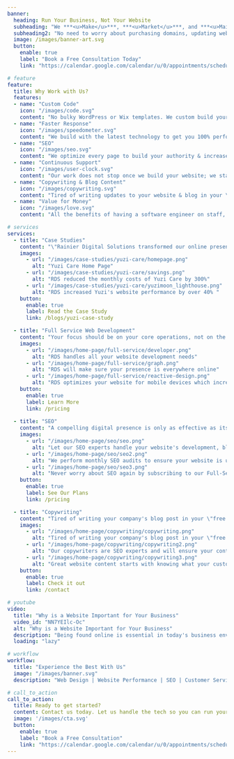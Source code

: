 ```yaml
---
banner:
  heading: Run Your Business, Not Your Website
  subheading: "We ***<u>Make</u>***, ***<u>Market</u>***, and ***<u>Maintain</u>*** websites for **Small Businesses Owners** so they can ***<u>focus on what matters</u>***: *running their business*."
  subheading2: "No need to worry about purchasing domains, updating websites, tracking SEO trends; **<u>we do it all for you</u>**."  
  image: /images/banner-art.svg
  button:
    enable: true
    label: "Book a Free Consultation Today"
    link: "https://calendar.google.com/calendar/u/0/appointments/schedules/AcZssZ1gPAYTRg3q4mhJzvaBOd8y4C9EVbOeShOB5JCz0QrQt39VrBidjf1uejvqeffn-9S-p3hwXbqR"

# feature
feature: 
  title: Why Work with Us?
  features:
  - name: "Custom Code"
    icon: "/images/code.svg"
    content: "No bulky WordPress or Wix templates. We custom build your site to reflect your brand."
  - name: "Faster Response"
    icon: "/images/speedometer.svg"
    content: "We build with the latest technology to get you 100% performance, improving search rankings."
  - name: "SEO"
    icon: "/images/seo.svg"
    content: "We optimize every page to build your authority & increase your search rankings on Google."
  - name: "Continuous Support"
    icon: "/images/user-clock.svg"
    content: "Our work does not stop once we build your website; we stay on and ensure it works flawlessly every day."
  - name: "Copywriting & Blog Content"
    icon: "/images/copywriting.svg"
    content: "Tired of writing updates to your website & blog in your \"free time\"? We do that for you."
  - name: "Value for Money"
    icon: "/images/love.svg"
    content: "All the benefits of having a software engineer on staff, but a fraction the cost."

# services
services:
  - title: "Case Studies"
    content: "\"Rainier Digital Solutions transformed our online presence. Our new website is visually stunning, and its improved performance has had a significant impact on our business. The custom branding, cost savings, and technical support have been invaluable. We couldn't be happier with the results!\""
    images:
      - url: "/images/case-studies/yuzi-care/homepage.png"
        alt: "Yuzi Care Home Page"
      - url: "/images/case-studies/yuzi-care/savings.png"
        alt: "RDS reduced the monthly costs of Yuzi Care by 300%"
      - url: "/images/case-studies/yuzi-care/yuzimoon_lighthouse.png"
        alt: "RDS increased Yuzi's website performance by over 40% "
    button:
      enable: true
      label: Read the Case Study
      link: /blogs/yuzi-case-study

  - title: "Full Service Web Development"
    content: "Your focus should be on your core operations, not on the intricacies of website upkeep. Our Full Web Management service offers you a hassle-free way to maintain and optimize your website comprehensively. From regular updates, security enhancements, and performance optimization to content creation and user experience improvements, we've got you covered."
    images: 
      - url: "/images/home-page/full-service/developer.png"
        alt: "RDS handles all your website development needs"
      - url: "/images/home-page/full-service/graph.png"
        alt: "RDS will make sure your presence is everywhere online"
      - url: "/images/home-page/full-service/reactive-design.png"
        alt: "RDS optimizes your website for mobile devices which increases traffic and conversions"
    button:
      enable: true
      label: Learn More
      link: /pricing
  
  - title: "SEO"
    content: "A compelling digital presence is only as effective as its visibility. Our SEO strategies are designed to enhance online visibility, attract more organic traffic, and drive meaningful conversions that contribute to the growth of your business."
    images:
      - url: "/images/home-page/seo/seo.png"
        alt: "Let our SEO experts handle your website's development, blogging content, and ensuring you are on Google"
      - url: "/images/home-page/seo/seo2.png"
        alt: "We perform monthly SEO audits to ensure your website is update to date on the latest SEO best practices"
      - url: "/images/home-page/seo/seo3.png"
        alt: "Never worry about SEO again by subscribing to our Full-Service package"
    button:
      enable: true
      label: See Our Plans
      link: /pricing

  - title: "Copywriting"
    content: "Tired of writing your company's blog post in your \"free time\"? Let us handle your copywriting for you. Activate your audience through pitch-perfect, SEO-optimized content and copy for your brand. Our copywriters are SEO experts and will ensure your content is filled with excellent keywords so you can out index your competition."
    images:
      - url: "/images/home-page/copywriting/copywriting.png"
        alt: "Tired of writing your company's blog post in your \"free time\"? Let us handle your copywriting for you"
      - url: "/images/home-page/copywriting/copywriting2.png"
        alt: "Our copywriters are SEO experts and will ensure your content is fill with excellent keywords so you can out index your competition"
      - url: "/images/home-page/copywriting/copywriting3.png"
        alt: "Great website content starts with knowing what your customers are searching for. We perform industry focused keyword research before every article."
    button:
      enable: true
      label: Check it out
      link: /contact

# youtube
video:
  title: "Why is a Website Important for Your Business"
  video_id: "NN7YEIlc-Oc"
  alt: "Why is a Website Important for Your Business"
  description: "Being found online is essential in today's business environment. Learn how your website's style and performance affects your ability to get customers."
  loading: "lazy"

# workflow
workflow: 
  title: "Experience the Best With Us"
  image: "/images/banner.svg"
  description: "Web Design | Website Performance | SEO | Customer Service"

# call_to_action
call_to_action:
  title: Ready to get started?
  content: Contact us today. Let us handle the tech so you can run your business.
  image: '/images/cta.svg'
  button:
    enable: true
    label: "Book a Free Consultation"
    link: "https://calendar.google.com/calendar/u/0/appointments/schedules/AcZssZ1gPAYTRg3q4mhJzvaBOd8y4C9EVbOeShOB5JCz0QrQt39VrBidjf1uejvqeffn-9S-p3hwXbqR"
---
```

